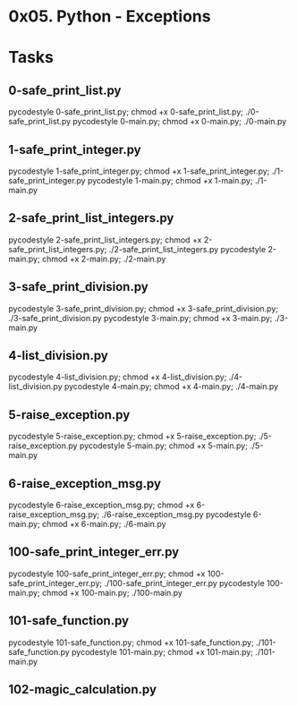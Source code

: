 # 0x05. Python - Exceptions

# Tasks
## 0-safe_print_list.py
pycodestyle 0-safe_print_list.py; chmod +x 0-safe_print_list.py; ./0-safe_print_list.py
pycodestyle 0-main.py; chmod +x 0-main.py; ./0-main.py

## 1-safe_print_integer.py
pycodestyle 1-safe_print_integer.py; chmod +x 1-safe_print_integer.py; ./1-safe_print_integer.py
pycodestyle 1-main.py; chmod +x 1-main.py; ./1-main.py

## 2-safe_print_list_integers.py
pycodestyle 2-safe_print_list_integers.py; chmod +x 2-safe_print_list_integers.py; ./2-safe_print_list_integers.py
pycodestyle 2-main.py; chmod +x 2-main.py; ./2-main.py

## 3-safe_print_division.py
pycodestyle 3-safe_print_division.py; chmod +x 3-safe_print_division.py; ./3-safe_print_division.py
pycodestyle 3-main.py; chmod +x 3-main.py; ./3-main.py

## 4-list_division.py
pycodestyle 4-list_division.py; chmod +x 4-list_division.py; ./4-list_division.py
pycodestyle 4-main.py; chmod +x 4-main.py; ./4-main.py

## 5-raise_exception.py
pycodestyle 5-raise_exception.py; chmod +x 5-raise_exception.py; ./5-raise_exception.py
pycodestyle 5-main.py; chmod +x 5-main.py; ./5-main.py

## 6-raise_exception_msg.py
pycodestyle 6-raise_exception_msg.py; chmod +x 6-raise_exception_msg.py; ./6-raise_exception_msg.py
pycodestyle 6-main.py; chmod +x 6-main.py; ./6-main.py

## 100-safe_print_integer_err.py
pycodestyle 100-safe_print_integer_err.py; chmod +x 100-safe_print_integer_err.py; ./100-safe_print_integer_err.py
pycodestyle 100-main.py; chmod +x 100-main.py; ./100-main.py

## 101-safe_function.py
pycodestyle 101-safe_function.py; chmod +x 101-safe_function.py; ./101-safe_function.py
pycodestyle 101-main.py; chmod +x 101-main.py; ./101-main.py

## 102-magic_calculation.py
